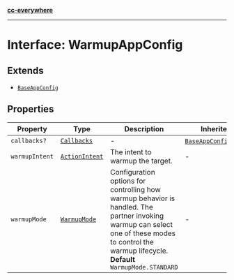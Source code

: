 [**cc-everywhere**](../../../../../../index.md)

***

# Interface: WarmupAppConfig

## Extends

- [`BaseAppConfig`](../../../design-config-types/interfaces/base-app-config.md)

## Properties

| Property | Type | Description | Inherited from |
| ------ | ------ | ------ | ------ |
| `callbacks?` | [`Callbacks`](../../../callbacks-types/interfaces/callbacks.md) | - | [`BaseAppConfig`](../../../design-config-types/interfaces/base-app-config.md).[`callbacks`](../../../design-config-types/interfaces/base-app-config.md#callbacks) |
| `warmupIntent` | [`ActionIntent`](../../../action-intent-types/type-aliases/action-intent.md) | The intent to warmup the target. | - |
| `warmupMode` | [`WarmupMode`](../../../app-config-types/enumerations/warmup-mode.md) | Configuration options for controlling how warmup behavior is handled. The partner invoking warmup can select one of these modes to control the warmup lifecycle. **Default** `WarmupMode.STANDARD` | - |
